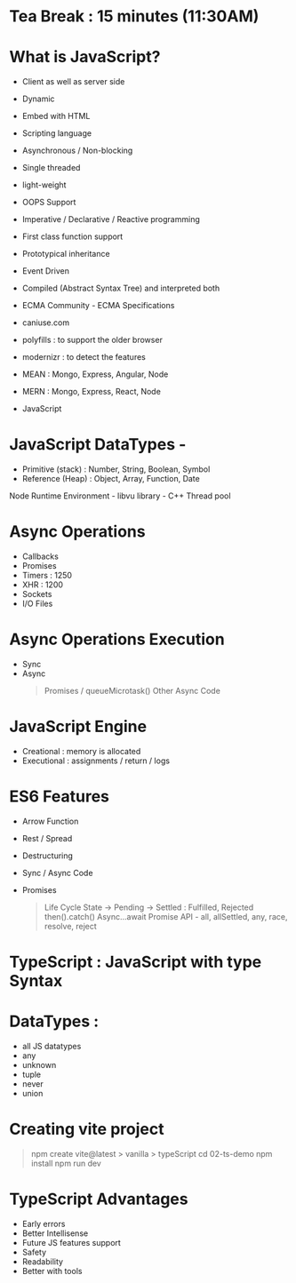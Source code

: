 # Tea Break : 15 minutes (11:30AM)

# What is JavaScript?

- Client as well as server side
- Dynamic
- Embed with HTML
- Scripting language
- Asynchronous / Non-blocking
- Single threaded
- light-weight
- OOPS Support
- Imperative / Declarative / Reactive programming
- First class function support
- Prototypical inheritance
- Event Driven
- Compiled (Abstract Syntax Tree) and interpreted both

- ECMA Community - ECMA Specifications
- caniuse.com
- polyfills : to support the older browser
- modernizr : to detect the features

- MEAN : Mongo, Express, Angular, Node
- MERN : Mongo, Express, React, Node
- JavaScript

# JavaScript DataTypes -

- Primitive (stack) : Number, String, Boolean, Symbol
- Reference (Heap) : Object, Array, Function, Date

Node Runtime Environment - libvu library - C++ Thread pool

# Async Operations

- Callbacks
- Promises
- Timers : 1250
- XHR : 1200
- Sockets
- I/O Files

# Async Operations Execution

- Sync
- Async
  > Promises / queueMicrotask()
  > Other Async Code

# JavaScript Engine

- Creational : memory is allocated
- Executional : assignments / return / logs

# ES6 Features

- Arrow Function
- Rest / Spread
- Destructuring
- Sync / Async Code

- Promises
  > Life Cycle State -> Pending -> Settled : Fulfilled, Rejected
  > then().catch()
  > Async...await
  > Promise API - all, allSettled, any, race, resolve, reject

# TypeScript : JavaScript with type Syntax

# DataTypes :

- all JS datatypes
- any
- unknown
- tuple
- never
- union

# Creating vite project

> npm create vite@latest > vanilla > typeScript
> cd 02-ts-demo
> npm install
> npm run dev

# TypeScript Advantages

- Early errors
- Better Intellisense
- Future JS features support
- Safety
- Readability
- Better with tools
